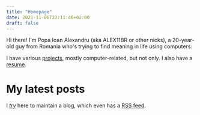```yaml
---
title: "Homepage"
date: 2021-11-06T22:11:46+02:00
draft: false
---
```


Hi there! I'm Popa Ioan Alexandru (aka ALEX11BR or other nicks), a 20-year-old guy from Romania who's trying to find meaning in life using computers.

I have various [projects](projects), mostly computer-related, but not only.
I also have a [resume](resume/resume.pdf).

# My latest posts
I _[try](https://rakhim.org/honestly-undefined/19/)_ here to maintain a blog, which even has a [RSS feed](index.xml).
